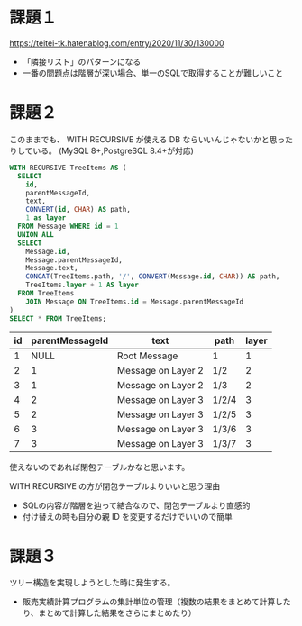 # 課題１

https://teitei-tk.hatenablog.com/entry/2020/11/30/130000

* 「隣接リスト」のパターンになる
* 一番の問題点は階層が深い場合、単一のSQLで取得することが難しいこと

# 課題２

このままでも、 WITH RECURSIVE が使える DB ならいいんじゃないかと思ったりしている。
(MySQL 8+,PostgreSQL 8.4+が対応)

```sql
WITH RECURSIVE TreeItems AS (
  SELECT
    id, 
    parentMessageId, 
    text, 
    CONVERT(id, CHAR) AS path,
    1 as layer
  FROM Message WHERE id = 1
  UNION ALL
  SELECT
    Message.id, 
    Message.parentMessageId, 
    Message.text, 
    CONCAT(TreeItems.path, '/', CONVERT(Message.id, CHAR)) AS path,
    TreeItems.layer + 1 AS layer
  FROM TreeItems
    JOIN Message ON TreeItems.id = Message.parentMessageId
)
SELECT * FROM TreeItems;
```

| id | parentMessageId | text               | path  | layer |
|----|-----------------|--------------------|-------|-------|
|  1 | NULL            | Root Message       |     1 |     1 |
|  2 |               1 | Message on Layer 2 |   1/2 |     2 |
|  3 |               1 | Message on Layer 2 |   1/3 |     2 |
|  4 |               2 | Message on Layer 3 | 1/2/4 |     3 |
|  5 |               2 | Message on Layer 3 | 1/2/5 |     3 |
|  6 |               3 | Message on Layer 3 | 1/3/6 |     3 |
|  7 |               3 | Message on Layer 3 | 1/3/7 |     3 |

使えないのであれば閉包テーブルかなと思います。

WITH RECURSIVE の方が閉包テーブルよりいいと思う理由
* SQLの内容が階層を辿って結合なので、閉包テーブルより直感的
* 付け替えの時も自分の親 ID を変更するだけでいいので簡単

# 課題３

ツリー構造を実現しようとした時に発生する。
* 販売実績計算プログラムの集計単位の管理（複数の結果をまとめて計算したり、まとめて計算した結果をさらにまとめたり）
